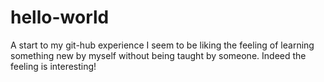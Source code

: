 # hello-world
A start to my git-hub experience
I seem to be liking the feeling of learning something new by myself without being taught by someone.
Indeed the feeling is interesting!
